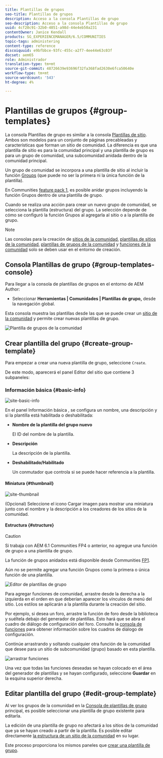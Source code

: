 ```yaml
---
title: Plantillas de grupos
seo-title: Plantillas de grupos
description: Acceso a la consola Plantillas de grupo
seo-description: Acceso a la consola Plantillas de grupo
uuid: 4cf20c91-32b0-4051-a98d-44e4eb50a231
contentOwner: Janice Kendall
products: SG_EXPERIENCEMANAGER/6.5/COMMUNITIES
topic-tags: administering
content-type: reference
discoiquuid: e9bfbbce-93fc-455c-a2f7-4ee44e63c03f
docset: aem65
role: Administrador
translation-type: tm+mt
source-git-commit: 48726639e93696f32fa368fad2630e6fca50640e
workflow-type: tm+mt
source-wordcount: '543'
ht-degree: 4%

---
```



# Plantillas de grupos {#group-templates}

La consola Plantillas de grupo es similar a la consola [Plantillas de sitio](/help/communities/sites.md). Ambos son modelos para un conjunto de páginas precableadas y características que forman un sitio de comunidad. La diferencia es que una plantilla de sitio es para la comunidad principal y una plantilla de grupo es para un grupo de comunidad, una subcomunidad anidada dentro de la comunidad principal.

Un grupo de comunidad se incorpora a una plantilla de sitio al incluir la función [Groups](/help/communities/functions.md#groups-function) (que puede no ser la primera ni la única función de la plantilla).

En Communities [feature pack 1](/help/communities/deploy-communities.md#latestfeaturepack), es posible anidar grupos incluyendo la función Grupos dentro de una plantilla de grupo.

Cuando se realiza una acción para crear un nuevo grupo de comunidad, se selecciona la plantilla (estructura) del grupo. La selección depende de cómo se configuró la función Grupos al agregarla al sitio o a la plantilla de grupo.

>[!NOTE]
>
>Las consolas para la creación de [sitios de la comunidad](/help/communities/sites-console.md), [plantillas de sitios de la comunidad](/help/communities/sites.md), [plantillas de grupos de la comunidad](/help/communities/tools-groups.md) y [funciones de la comunidad](/help/communities/functions.md) solo se deben usar en el entorno de creación.

## Consola Plantillas de grupo {#group-templates-console}

Para llegar a la consola de plantillas de grupos en el entorno de AEM Author:

* Seleccionar **Herramientas | Comunidades | Plantillas de grupo,** desde la navegación global.

Esta consola muestra las plantillas desde las que se puede crear un [sitio de la comunidad](/help/communities/sites-console.md) y permite crear nuevas plantillas de grupo.

![Plantilla de grupos de la comunidad](assets/groups-template.png)

## Crear plantilla del grupo {#create-group-template}

Para empezar a crear una nueva plantilla de grupo, seleccione `Create`.

De este modo, aparecerá el panel Editor del sitio que contiene 3 subpaneles:

### Información básica {#basic-info}

![site-basic-info](assets/site-basic-info.png)

En el panel Información básica , se configura un nombre, una descripción y si la plantilla está habilitada o deshabilitada:

* **Nombre de la plantilla del grupo nuevo**

   El ID del nombre de la plantilla.

* **Descripción**

   La descripción de la plantilla.

* **Deshabilitado/Habilitado**

   Un conmutador que controla si se puede hacer referencia a la plantilla.

#### Miniatura    {#thumbnail}

![site-thumbnail](assets/site-thumbnail.png)

(Opcional) Seleccione el icono Cargar imagen para mostrar una miniatura junto con el nombre y la descripción a los creadores de los sitios de la comunidad.

#### Estructura {#structure}

>[!CAUTION]
>
>Si trabaja con AEM 6.1 Communities FP4 o anterior, no agregue una función de grupo a una plantilla de grupo.
>
>La función de grupos anidados está disponible desde Communities [FP1](/help/communities/communities.md#latestfeaturepack).
>
>Aún no se permite agregar una función Grupos como la primera o única función de una plantilla.

![Editor de plantillas de grupo](assets/template-editor.png)

Para agregar funciones de comunidad, arrastre desde la derecha a la izquierda en el orden en que deberían aparecer los vínculos de menú del sitio. Los estilos se aplicarán a la plantilla durante la creación del sitio.

Por ejemplo, si desea un foro, arrastre la función de foro desde la biblioteca y suéltela debajo del generador de plantillas. Esto hará que se abra el cuadro de diálogo de configuración del foro. Consulte la [consola de funciones](/help/communities/functions.md) para obtener información sobre los cuadros de diálogo de configuración.

Continúe arrastrando y soltando cualquier otra función de la comunidad que desee para un sitio de subcomunidad (grupo) basado en esta plantilla.

![arrastrar funciones](assets/dragfunctions.png)

Una vez que todas las funciones deseadas se hayan colocado en el área del generador de plantillas y se hayan configurado, seleccione **Guardar** en la esquina superior derecha.

## Editar plantilla del grupo {#edit-group-template}

Al ver los grupos de la comunidad en la [Consola de plantillas de grupo](#group-templates-console) principal, es posible seleccionar una plantilla de grupo existente para editarla.

La edición de una plantilla de grupo no afectará a los sitios de la comunidad que ya se hayan creado a partir de la plantilla. Es posible editar directamente [la estructura de un sitio de la comunidad](/help/communities/sites-console.md#modify-structure) en su lugar.

Este proceso proporciona los mismos paneles que [crear una plantilla de grupo](#create-group-template).
